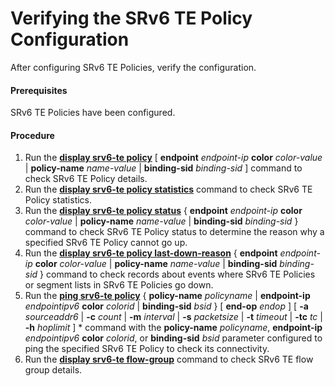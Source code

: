 Verifying the SRv6 TE Policy Configuration
==========================================

After configuring SRv6 TE Policies, verify the configuration.

#### Prerequisites

SRv6 TE Policies have been configured.


#### Procedure

1. Run the [**display srv6-te policy**](cmdqueryname=display+srv6-te+policy) [ **endpoint** *endpoint-ip* **color** *color-value* | **policy-name** *name-value* | **binding-sid** *binding-sid* ] command to check SRv6 TE Policy details.
2. Run the [**display srv6-te policy statistics**](cmdqueryname=display+srv6-te+policy+statistics) command to check SRv6 TE Policy statistics.
3. Run the [**display srv6-te policy status**](cmdqueryname=display+srv6-te+policy+status) { **endpoint** *endpoint-ip* **color** *color-value* | **policy-name** *name-value* | **binding-sid** *binding-sid* } command to check SRv6 TE Policy status to determine the reason why a specified SRv6 TE Policy cannot go up.
4. Run the [**display srv6-te policy last-down-reason**](cmdqueryname=display+srv6-te+policy+last-down-reason) { **endpoint** *endpoint-ip* **color** *color-value* | **policy-name** *name-value* | **binding-sid** *binding-sid* } command to check records about events where SRv6 TE Policies or segment lists in SRv6 TE Policies go down.
5. Run the [**ping srv6-te policy**](cmdqueryname=ping+srv6-te+policy) { **policy-name** *policyname* | **endpoint-ip** *endpointipv6* **color** *colorid* | **binding-sid** *bsid* } [ **end-op** *endop* ] [ **-a** *sourceaddr6* | **-c** *count* | **-m** *interval* | **-s** *packetsize* | **-t** *timeout* | **-tc** *tc* | **-h** *hoplimit* ] \* command with the **policy-name** *policyname*, **endpoint-ip** *endpointipv6* **color** *colorid*, or **binding-sid** *bsid* parameter configured to ping the specified SRv6 TE Policy to check its connectivity.
6. Run the [**display srv6-te flow-group**](cmdqueryname=display+srv6-te+flow-group) command to check SRv6 TE flow group details.